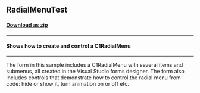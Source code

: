 ## RadialMenuTest
#### [Download as zip](https://minhaskamal.github.io/DownGit/#/home?url=https://github.com/GrapeCity/ComponentOne-WinForms-Samples/tree/master/NetFramework\Command\CS\RadialMenuTest)
____
#### Shows how to create and control a C1RadialMenu
____
The form in this sample includes a C1RadialMenu with several items and submenus, all created in the Visual Studio forms designer.
The form also includes controls that demonstrate how to control the radial menu from code: hide or show it, turn animation on or off etc.